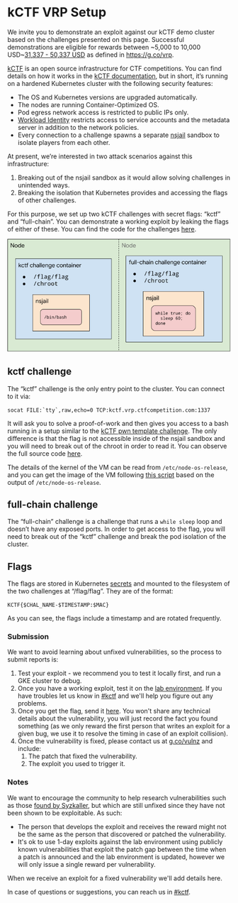 # kCTF VRP Setup

We invite you to demonstrate an exploit against our kCTF demo cluster based on the challenges presented on this page. Successful demonstrations are eligible for rewards between ~5,000 to 10,000 USD~[31,337 - 50,337 USD](https://security.googleblog.com/2021/11/trick-treat-paying-leets-and-sweets-for.html) as defined in https://g.co/vrp.

[kCTF](https://github.com/google/kctf) is an open source infrastructure for CTF competitions. You can find details on how it works in the [kCTF documentation](https://google.github.io/kctf/introduction.html), but in short, it’s running on a hardened Kubernetes cluster with the following security features:

*   The OS and Kubernetes versions are upgraded automatically.
*   The nodes are running Container-Optimized OS.
*   Pod egress network access is restricted to public IPs only.
*   [Workload Identity](https://cloud.google.com/blog/products/containers-kubernetes/introducing-workload-identity-better-authentication-for-your-gke-applications) restricts access to service accounts and the metadata server in addition to the network policies.
*   Every connection to a challenge spawns a separate [nsjail](https://github.com/google/nsjail) sandbox to isolate players from each other.

At present, we’re interested in two attack scenarios against this infrastructure:

1. Breaking out of the nsjail sandbox as it would allow solving challenges in unintended ways.
2. Breaking the isolation that Kubernetes provides and accessing the flags of other challenges.

For this purpose, we set up two kCTF challenges with secret flags: “kctf” and “full-chain”. You can demonstrate a working exploit by leaking the flags of either of these.
You can find the code for the challenges
[here](https://github.com/google/google-ctf/tree/master/vrp).

![drawing showing the location of the flags](./images/flag-locations.png)


## kctf challenge

The “kctf” challenge is the only entry point to the cluster. You can connect to it via:


```
socat FILE:`tty`,raw,echo=0 TCP:kctf.vrp.ctfcompetition.com:1337
```


It will ask you to solve a proof-of-work and then gives you access to a bash running in a setup similar to the [kCTF pwn template challenge](https://github.com/google/kctf/tree/beta/dist/challenge-templates/pwn). The only difference is that the flag is not accessible inside of the nsjail sandbox and you will need to break out of the chroot in order to read it. You can observe the full source code [here](https://github.com/google/google-ctf/tree/master/vrp).

The details of the kernel of the VM can be read from `/etc/node-os-release`, and you can get the image of the VM following [this script](https://gist.github.com/sirdarckcat/568934df2b33a125b0b0f42a5366df8c) based on the output of `/etc/node-os-release`.


## full-chain challenge

The “full-chain” challenge is a challenge that runs a `while sleep` loop and doesn’t have any exposed ports. In order to get access to the flag, you will need to break out of the “kctf” challenge and break the pod isolation of the cluster.


## Flags

The flags are stored in Kubernetes [secrets](https://kubernetes.io/docs/concepts/configuration/secret/) and mounted to the filesystem of the two challenges at “/flag/flag”. They are of the format:


```
KCTF{$CHAL_NAME-$TIMESTAMP:$MAC}
```


As you can see, the flags include a timestamp and are rotated frequently.

### Submission

We want to avoid learning about unfixed vulnerabilities, so the process to submit reports is:
  1. Test your exploit - we recommend you to test it locally first, and run a GKE cluster to debug.
  2. Once you have a working exploit, test it on the [lab environment](#kctf-challenge). If you have troubles let us know in [#kctf](https://discord.gg/V8UqnZ6JBG) and we'll help you figure out any problems.
  3. Once you get the flag, send it [here](https://docs.google.com/forms/d/e/1FAIpQLSeQf6aWmIIjtG4sbEKfgOBK0KL3zzeHCrsgA1EcPr-xsFAk7w/viewform). You won't share any technical details about the vulnerability, you will just record the fact you found something (as we only reward the first person that writes an exploit for a given bug, we use it to resolve the timing in case of an exploit collision).
  4. Once the vulnerability is fixed, please contact us at [g.co/vulnz](https://g.co/vulnz) and include:
     1. The patch that fixed the vulnerability.
     2. The exploit you used to trigger it.

### Notes

We want to encourage the community to help research vulnerabilities such as those [found by Syzkaller](https://syzkaller.appspot.com/upstream#open), but which are still unfixed since they have not been shown to be exploitable. As such:



*   The person that develops the exploit and receives the reward might not be the same as the person that discovered or patched the vulnerability.
*   It's ok to use 1-day exploits against the lab environment using publicly known vulnerabilities that exploit the patch gap between the time when a patch is announced and the lab environment is updated, however we will only issue a single reward per vulnerability.


When we receive an exploit for a fixed vulnerability we'll add details here.

In case of questions or suggestions, you can reach us in [#kctf](https://discord.gg/V8UqnZ6JBG).
